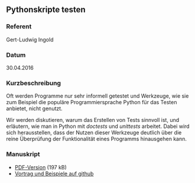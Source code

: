 ## Pythonskripte testen

### Referent
Gert-Ludwig Ingold

### Datum
30.04.2016

### Kurzbeschreibung
Oft werden Programme nur sehr informell getestet und Werkzeuge, wie sie zum
Beispiel die populäre Programmiersprache Python für das Testen anbietet, nicht
genutzt.

Wir werden diskutieren, warum das Erstellen von Tests sinnvoll ist, und
erläutern, wie man in Python mit _doctests_ und _unittests_ arbeitet. Dabei
wird sich herausstellen, dass der Nutzen dieser Werkzeuge deutlich über die
reine Überprüfung der Funktionalität eines Programms hinausgehen kann.

### Manuskript
* [PDF-Version](/download/Vortraege/lit2016-pythonskripte-testen.pdf) (197 kB)
* [Vortrag und Beispiele auf github](https://github.com/gertingold/lit2016)
